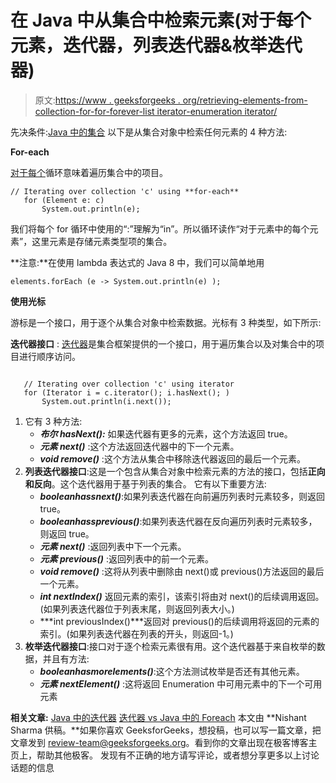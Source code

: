 # 在 Java 中从集合中检索元素(对于每个元素，迭代器，列表迭代器&枚举迭代器)

> 原文:[https://www . geeksforgeeks . org/retrieving-elements-from-collection-for-for-forever-list iterator-enumeration iterator/](https://www.geeksforgeeks.org/retrieving-elements-from-collection-for-each-iterator-listiterator-enumerationiterator/)

先决条件:[Java 中的集合](https://www.geeksforgeeks.org/collections-in-java-2/)
以下是从集合对象中检索任何元素的 4 种方法:

**For-each**

[对于每个](https://www.geeksforgeeks.org/g-fact-40-foreach-in-c-and-java/)循环意味着遍历集合中的项目。

```
// Iterating over collection 'c' using **for-each** 
   for (Element e: c)
       System.out.println(e);
```

我们将每个 for 循环中使用的“:”理解为“in”。所以循环读作“对于元素中的每个元素”，这里元素是存储元素类型项的集合。

**注意:**在使用 lambda 表达式的 Java 8 中，我们可以简单地用

```
elements.forEach (e -> System.out.println(e) );
```

**使用光标**

游标是一个接口，用于逐个从集合对象中检索数据。光标有 3 种类型，如下所示:

**迭代器接口** : [迭代器](http://geeksquiz.com/how-to-use-iterator-in-java/)是集合框架提供的一个接口，用于遍历集合以及对集合中的项目进行顺序访问。

```

   // Iterating over collection 'c' using iterator
   for (Iterator i = c.iterator(); i.hasNext(); ) 
       System.out.println(i.next());
```

1.  它有 3 种方法:
    *   ***布尔 hasNext():*** 如果迭代器有更多的元素，这个方法返回 true。
    *   ***元素 next()*** :这个方法返回迭代器中的下一个元素。
    *   ***void remove()*** :这个方法从集合中移除迭代器返回的最后一个元素。
2.  **列表迭代器接口**:这是一个包含从集合对象中检索元素的方法的接口，包括**正向和反向**。这个迭代器用于基于列表的集合。
    它有以下重要方法:
    *   ***booleanhassnext()***:如果列表迭代器在向前遍历列表时元素较多，则返回 true。
    *   ***booleanhassprevious()***:如果列表迭代器在反向遍历列表时元素较多，则返回 true。
    *   ***元素 next()*** :返回列表中下一个元素。
    *   ***元素 previous()*** :返回列表中的前一个元素。
    *   ***void remove()*** :这将从列表中删除由 next()或 previous()方法返回的最后一个元素。
    *   ***int nextIndex()*** 返回元素的索引，该索引将由对 next()的后续调用返回。(如果列表迭代器位于列表末尾，则返回列表大小。)
    *   ***int previousIndex()***返回对 previous()的后续调用将返回的元素的索引。(如果列表迭代器在列表的开头，则返回-1。)
3.  **枚举迭代器接口**:接口对于逐个检索元素很有用。这个迭代器基于来自枚举的数据，并且有方法:
    *   ***booleanhasmorelements()***:这个方法测试枚举是否还有其他元素。
    *   ***元素 nextElement()*** :这将返回 Enumeration 中可用元素中的下一个可用元素

**相关文章:**
[Java 中的迭代器](https://www.geeksforgeeks.org/iterators-in-java/)
[迭代器 vs Java 中的 Foreach](https://www.geeksforgeeks.org/iterator-vs-foreach-in-java/)
本文由 **Nishant Sharma 供稿。**如果你喜欢 GeeksforGeeks，想投稿，也可以写一篇文章，把文章发到 review-team@geeksforgeeks.org。看到你的文章出现在极客博客主页上，帮助其他极客。
发现有不正确的地方请写评论，或者想分享更多以上讨论话题的信息